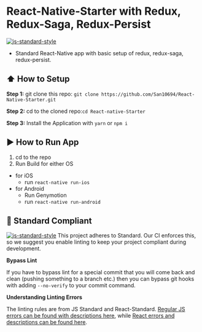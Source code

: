 # React-Native-Starter with Redux, Redux-Saga, Redux-Persist

[![js-standard-style](https://img.shields.io/badge/code%20style-standard-brightgreen.svg?style=flat)](http://standardjs.com/)

* Standard React-Native app with basic setup of redux, redux-saga, redux-persist.

## :arrow_up: How to Setup

**Step 1:** git clone this repo: `git clone https://github.com/San10694/React-Native-Starter.git`

**Step 2:** cd to the cloned repo:`cd React-native-Starter`

**Step 3:** Install the Application with `yarn` or `npm i`


## :arrow_forward: How to Run App

1. cd to the repo
2. Run Build for either OS
  * for iOS
    * run `react-native run-ios`
  * for Android
    * Run Genymotion
    * run `react-native run-android`

## :no_entry_sign: Standard Compliant

[![js-standard-style](https://cdn.rawgit.com/feross/standard/master/badge.svg)](https://github.com/feross/standard)
This project adheres to Standard.  Our CI enforces this, so we suggest you enable linting to keep your project compliant during development.



**Bypass Lint**

If you have to bypass lint for a special commit that you will come back and clean (pushing something to a branch etc.) then you can bypass git hooks with adding `--no-verify` to your commit command.

**Understanding Linting Errors**

The linting rules are from JS Standard and React-Standard.  [Regular JS errors can be found with descriptions here](http://eslint.org/docs/rules/), while [React errors and descriptions can be found here](https://github.com/yannickcr/eslint-plugin-react).

